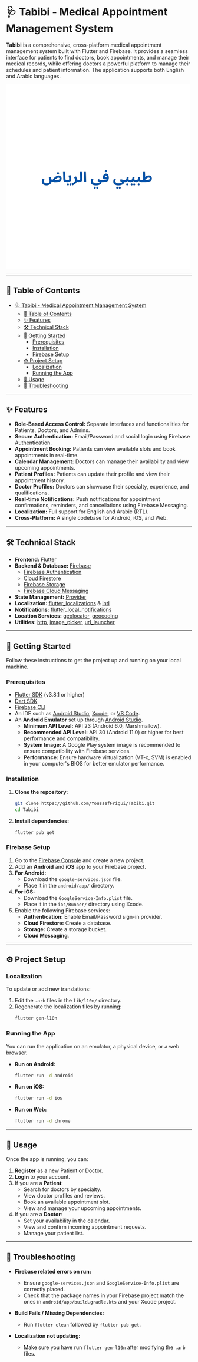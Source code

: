 # 🩺 Tabibi - Medical Appointment Management System

**Tabibi** is a comprehensive, cross-platform medical appointment management system built with Flutter and Firebase. It provides a seamless interface for patients to find doctors, book appointments, and manage their medical records, while offering doctors a powerful platform to manage their schedules and patient information. The application supports both English and Arabic languages.

![App Screenshot](assets/in.png)

---

## 📜 Table of Contents

- [🩺 Tabibi - Medical Appointment Management System](#-tabibi---medical-appointment-management-system)
  - [📜 Table of Contents](#-table-of-contents)
  - [✨ Features](#-features)
  - [🛠️ Technical Stack](#️-technical-stack)
  - [🚀 Getting Started](#-getting-started)
    - [Prerequisites](#prerequisites)
    - [Installation](#installation)
    - [Firebase Setup](#firebase-setup)
  - [⚙️ Project Setup](#️-project-setup)
    - [Localization](#localization)
    - [Running the App](#running-the-app)
  - [🔧 Usage](#-usage)
  - [🤔 Troubleshooting](#-troubleshooting)

---

## ✨ Features

- **Role-Based Access Control:** Separate interfaces and functionalities for Patients, Doctors, and Admins.
- **Secure Authentication:** Email/Password and social login using Firebase Authentication.
- **Appointment Booking:** Patients can view available slots and book appointments in real-time.
- **Calendar Management:** Doctors can manage their availability and view upcoming appointments.
- **Patient Profiles:** Patients can update their profile and view their appointment history.
- **Doctor Profiles:** Doctors can showcase their specialty, experience, and qualifications.
- **Real-time Notifications:** Push notifications for appointment confirmations, reminders, and cancellations using Firebase Messaging.
- **Localization:** Full support for English and Arabic (RTL).
- **Cross-Platform:** A single codebase for Android, iOS, and Web.

---

## 🛠️ Technical Stack

- **Frontend:** [Flutter](https://flutter.dev/)
- **Backend & Database:** [Firebase](https://firebase.google.com/)
  - [Firebase Authentication](https://firebase.google.com/docs/auth)
  - [Cloud Firestore](https://firebase.google.com/docs/firestore)
  - [Firebase Storage](https://firebase.google.com/docs/storage)
  - [Firebase Cloud Messaging](https://firebase.google.com/docs/cloud-messaging)
- **State Management:** [Provider](https://pub.dev/packages/provider)
- **Localization:** [flutter_localizations](https://api.flutter.dev/flutter/flutter_localizations/flutter_localizations-library.html) & [intl](https://pub.dev/packages/intl)
- **Notifications:** [flutter_local_notifications](https://pub.dev/packages/flutter_local_notifications)
- **Location Services:** [geolocator](https://pub.dev/packages/geolocator), [geocoding](https://pub.dev/packages/geocoding)
- **Utilities:** [http](https://pub.dev/packages/http), [image_picker](https://pub.dev/packages/image_picker), [url_launcher](https://pub.dev/packages/url_launcher)

---

## 🚀 Getting Started

Follow these instructions to get the project up and running on your local machine.

### Prerequisites

- [Flutter SDK](https://docs.flutter.dev/get-started/install) (v3.8.1 or higher)
- [Dart SDK](https://dart.dev/get-dart)
- [Firebase CLI](https://firebase.google.com/docs/cli)
- An IDE such as [Android Studio](https://developer.android.com/studio), [Xcode](https://developer.apple.com/xcode/), or [VS Code](https://code.visualstudio.com/).
- An **Android Emulator** set up through [Android Studio](https://developer.android.com/studio/run/managing-avds).
  - **Minimum API Level:** API 23 (Android 6.0, Marshmallow).
  - **Recommended API Level:** API 30 (Android 11.0) or higher for best performance and compatibility.
  - **System Image:** A Google Play system image is recommended to ensure compatibility with Firebase services.
  - **Performance:** Ensure hardware virtualization (VT-x, SVM) is enabled in your computer's BIOS for better emulator performance.

### Installation

1.  **Clone the repository:**
    ```sh
    git clone https://github.com/YoussefFrigui/Tabibi.git
    cd Tabibi
    ```

2.  **Install dependencies:**
    ```sh
    flutter pub get
    ```

### Firebase Setup

1.  Go to the [Firebase Console](https://console.firebase.google.com/) and create a new project.
2.  Add an **Android** and **iOS** app to your Firebase project.
3.  **For Android:**
    -   Download the `google-services.json` file.
    -   Place it in the `android/app/` directory.
4.  **For iOS:**
    -   Download the `GoogleService-Info.plist` file.
    -   Place it in the `ios/Runner/` directory using Xcode.
5.  Enable the following Firebase services:
    -   **Authentication:** Enable Email/Password sign-in provider.
    -   **Cloud Firestore:** Create a database.
    -   **Storage:** Create a storage bucket.
    -   **Cloud Messaging**.

---

## ⚙️ Project Setup

### Localization

To update or add new translations:

1.  Edit the `.arb` files in the `lib/l10n/` directory.
2.  Regenerate the localization files by running:
    ```sh
    flutter gen-l10n
    ```

### Running the App

You can run the application on an emulator, a physical device, or a web browser.

-   **Run on Android:**
    ```sh
    flutter run -d android
    ```
-   **Run on iOS:**
    ```sh
    flutter run -d ios
    ```
-   **Run on Web:**
    ```sh
    flutter run -d chrome
    ```

---

## 🔧 Usage

Once the app is running, you can:

1.  **Register** as a new Patient or Doctor.
2.  **Login** to your account.
3.  If you are a **Patient**:
    -   Search for doctors by specialty.
    -   View doctor profiles and reviews.
    -   Book an available appointment slot.
    -   View and manage your upcoming appointments.
4.  If you are a **Doctor**:
    -   Set your availability in the calendar.
    -   View and confirm incoming appointment requests.
    -   Manage your patient list.

---
## 🤔 Troubleshooting

-   **Firebase related errors on run:**
    -   Ensure `google-services.json` and `GoogleService-Info.plist` are correctly placed.
    -   Check that the package names in your Firebase project match the ones in `android/app/build.gradle.kts` and your Xcode project.

-   **Build Fails / Missing Dependencies:**
    -   Run `flutter clean` followed by `flutter pub get`.

-   **Localization not updating:**
    -   Make sure you have run `flutter gen-l10n` after modifying the `.arb` files.

